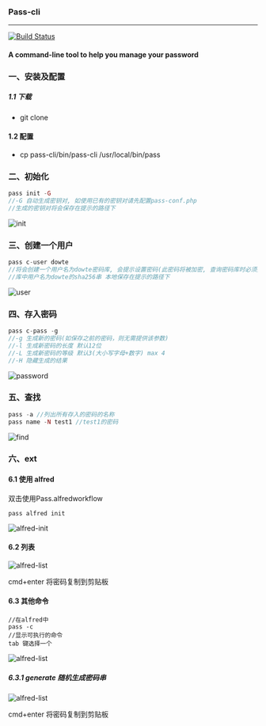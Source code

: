### Pass-cli
___
[![Build Status](https://travis-ci.org/Dowte/pass-cli.svg?branch=master)](https://travis-ci.org/Dowte/pass-cli)
#### A command-line tool to help you manage your password

### 一、安装及配置

##### 1.1 下载

+ git clone  

#### 1.2 配置
+ cp pass-cli/bin/pass-cli /usr/local/bin/pass

### 二、初始化

```php
pass init -G
//-G 自动生成密钥对, 如使用已有的密钥对请先配置pass-conf.php
//生成的密钥对将会保存在提示的路径下
```

![init](http://assest.dowte.com/imgs//1518406735911.jpg)

### 三、创建一个用户

```php
pass c-user dowte
//将会创建一个用户名为dowte密码库, 会提示设置密码(此密码将被加密, 查询密码库时必须提供)
//库中用户名为dowte的sha256串 本地保存在提示的路径下
```
![user](http://assest.dowte.com/imgs//1519266586736.jpg)

### 四、存入密码

```php
pass c-pass -g
//-g 生成新的密码(如保存之前的密码，则无需提供该参数)
//-l 生成新密码的长度 默认12位
//-L 生成新密码的等级 默认3(大小写字母+数字) max 4
//-H 隐藏生成的结果
```

![password](http://assest.dowte.com/imgs//1519267095200.jpg)

### 五、查找

```php
pass -a //列出所有存入的密码的名称
pass name -N test1 //test1的密码
```
![find](http://assest.dowte.com/imgs//1519268480172.jpg)

### 六、ext

#### 6.1 使用 alfred

双击使用Pass.alfredworkflow

```
pass alfred init
```
![alfred-init](http://assest.dowte.com/imgs//1519268865294.jpg)

#### 6.2 列表

![alfred-list](http://assest.dowte.com/imgs//1519268947588.jpg)

cmd+enter 将密码复制到剪贴板

#### 6.3 其他命令
```
//在alfred中
pass -c 
//显示可执行的命令
tab 键选择一个
```

![alfred-list](http://assest.dowte.com/imgs//1519269195392.jpg)

##### 6.3.1 generate 随机生成密码串

![alfred-list](http://assest.dowte.com/imgs//1519269323424.jpg)

cmd+enter 将密码复制到剪贴板
